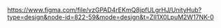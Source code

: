 https://www.figma.com/file/vzGPAD4rEKmQ8jpfULgrHJ/UnityHub?type=design&node-id=822-59&mode=design&t=ZII1X0LpuM2W17NK-0
